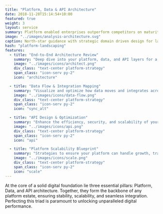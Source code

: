 ```yaml
---
title: "Platform, Data & API Architecture"
date: 2018-11-28T15:14:54+10:00
featured: true
weight: 3
layout: service
summary: Platform enabled enterprises outperform competitors on maturity indices, including IT agility, Customer Experience & Cost of operations. Platformatory can enable you to forge a strong cloud native backbone & platform definition fit to your business domain.
image: "../images/analysis-architecture.svg"
caption: North-star guidance with strategic domain driven design for large scale initiatives.
hash: "platform-landscaping"
features:
  - title: "End-to-End Architecture Review"
    summary: "Deep dive into your platform, data, and API layers for a holistic architectural assessment."
    image: "../images/icons/architect.png"
    div_class: "text-center platform-strategy"
    span_class: "icon-serv py-2"
    icon: "architecture"

  - title: "Data Flow & Integration Mapping"
    summary: "Visualize and optimize how data moves and integrates across your entire digital landscape."
    image: "../images/icons/data-flow.png"
    div_class: "text-center platform-strategy"
    span_class: "icon-serv py-2"
    icon: "sync_alt"

  - title: "API Design & Optimization"
    summary: "Enhance the efficiency, security, and scalability of your APIs."
    image: "../images/icons/api.png"
    div_class: "text-center platform-strategy"
    span_class: "icon-serv py-2"
    icon: "api"

  - title: "Platform Scalability Blueprint"
    summary: "Strategies to ensure your platform can handle growth, traffic spikes, and expanding services."
    image: "../images/icons/scale.png"
    div_class: "text-center platform-strategy"
    span_class: "icon-serv py-2"
    icon: "scale"
---
```


At the core of a solid digital foundation lie three essential pillars: Platform, Data, and API architecture. Together, they form the backbone of any platform estate, ensuring stability, scalability, and seamless integration. Perfecting this triad is paramount to unlocking unparalleled digital performance.
